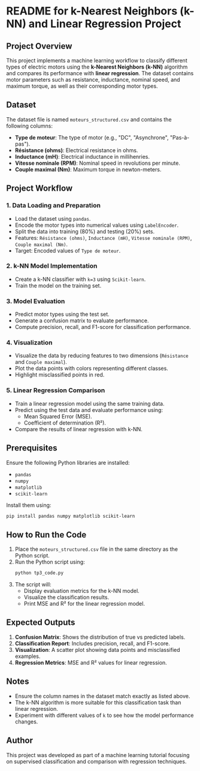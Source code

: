 # README for k-Nearest Neighbors (k-NN) and Linear Regression Project

## Project Overview
This project implements a machine learning workflow to classify different types of electric motors using the **k-Nearest Neighbors (k-NN)** algorithm and compares its performance with **linear regression**. The dataset contains motor parameters such as resistance, inductance, nominal speed, and maximum torque, as well as their corresponding motor types.

## Dataset
The dataset file is named `moteurs_structured.csv` and contains the following columns:
- **Type de moteur**: The type of motor (e.g., "DC", "Asynchrone", "Pas-à-pas").
- **Résistance (ohms)**: Electrical resistance in ohms.
- **Inductance (mH)**: Electrical inductance in millihenries.
- **Vitesse nominale (RPM)**: Nominal speed in revolutions per minute.
- **Couple maximal (Nm)**: Maximum torque in newton-meters.

## Project Workflow

### 1. Data Loading and Preparation
- Load the dataset using `pandas`.
- Encode the motor types into numerical values using `LabelEncoder`.
- Split the data into training (80%) and testing (20%) sets.
- Features: `Résistance (ohms)`, `Inductance (mH)`, `Vitesse nominale (RPM)`, `Couple maximal (Nm)`.
- Target: Encoded values of `Type de moteur`.

### 2. k-NN Model Implementation
- Create a k-NN classifier with `k=3` using `Scikit-learn`.
- Train the model on the training set.

### 3. Model Evaluation
- Predict motor types using the test set.
- Generate a confusion matrix to evaluate performance.
- Compute precision, recall, and F1-score for classification performance.

### 4. Visualization
- Visualize the data by reducing features to two dimensions (`Résistance` and `Couple maximal`).
- Plot the data points with colors representing different classes.
- Highlight misclassified points in red.

### 5. Linear Regression Comparison
- Train a linear regression model using the same training data.
- Predict using the test data and evaluate performance using:
  - Mean Squared Error (MSE).
  - Coefficient of determination (R²).
- Compare the results of linear regression with k-NN.

## Prerequisites
Ensure the following Python libraries are installed:
- `pandas`
- `numpy`
- `matplotlib`
- `scikit-learn`

Install them using:
```bash
pip install pandas numpy matplotlib scikit-learn
```

## How to Run the Code
1. Place the `moteurs_structured.csv` file in the same directory as the Python script.
2. Run the Python script using:
   ```bash
   python tp3_code.py
   ```
3. The script will:
   - Display evaluation metrics for the k-NN model.
   - Visualize the classification results.
   - Print MSE and R² for the linear regression model.

## Expected Outputs
1. **Confusion Matrix**: Shows the distribution of true vs predicted labels.
2. **Classification Report**: Includes precision, recall, and F1-score.
3. **Visualization**: A scatter plot showing data points and misclassified examples.
4. **Regression Metrics**: MSE and R² values for linear regression.

## Notes
- Ensure the column names in the dataset match exactly as listed above.
- The k-NN algorithm is more suitable for this classification task than linear regression.
- Experiment with different values of `k` to see how the model performance changes.

## Author
This project was developed as part of a machine learning tutorial focusing on supervised classification and comparison with regression techniques.

